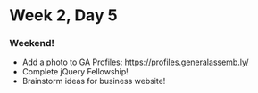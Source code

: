 # Week 2, Day 5

### Weekend!

- Add a photo to GA Profiles: https://profiles.generalassemb.ly/
- Complete jQuery Fellowship!
- Brainstorm ideas for business website!
